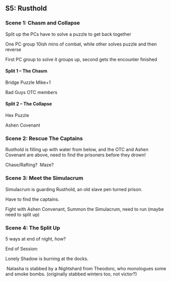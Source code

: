 ## S5: Rusthold

### Scene 1: Chasm and Collapse

Split up the PCs have to solve a puzzle to get back together

One PC group 10ish mins of combat, while other solves puzzle and then reverse

First PC group to solve it groups up, second gets the encounter finished

#### Split 1 – The Chasm

Bridge Puzzle Mike+1

Bad Guys OTC members

#### Split 2 – The Collapse

Hex Puzzle

Ashen Covenant

### Scene 2: Rescue The Captains

Rusthold is filling up with water from below, and the OTC and Ashen Covenant are above, need to find the prisoners before they drown!

Chase/Rafting?  Maze?

### Scene 3: Meet the Simulacrum

Simulacrum is guarding Rusthold, an old slave pen turned prison.

Have to find the captains.

Fight with Ashen Convenant, Summon the Simulacrum, need to run (maybe need to split up)

### Scene 4: The Split Up

5 ways at end of night, how?

End of Session:

Lonely Shadow is burning at the docks.

 Natasha is stabbed by a Nightshard from Theodoro, who monologues some and smoke bombs. (originally stabbed winters too, not victor?)
